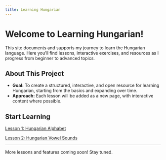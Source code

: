 ```yaml
---
title: Learning Hungarian
---
```


# Welcome to Learning Hungarian!

This site documents and supports my journey to learn the Hungarian language. Here you'll find lessons, interactive exercises, and resources as I progress from beginner to advanced topics.

## About This Project
- **Goal:** To create a structured, interactive, and open resource for learning Hungarian, starting from the basics and expanding over time.
- **Approach:** Each lesson will be added as a new page, with interactive content where possible.

## Start Learning

[Lesson 1: Hungarian Alphabet](lessons/alphabet.html)

[Lesson 2: Hungarian Vowel Sounds](lessons/vowelsounds.html)

---

More lessons and features coming soon! Stay tuned.

